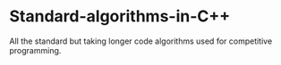 # Standard-algorithms-in-C++

All the standard but taking longer code algorithms used for competitive programming. 
